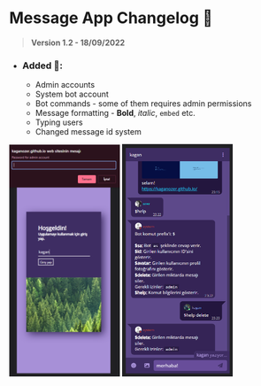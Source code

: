 # Message App Changelog 💬

> **Version 1.2 - 18/09/2022**
* ### Added 🎉:
    * Admin accounts
    * System bot account
    * Bot commands - some of them requires admin permissions
    * Message formatting - **Bold**, *italic*, `embed` etc.
    * Typing users
    * Changed message id system

<img src="./imgs/changelog2.png" alt="Changelog Photo" width="200">
<img src="./imgs/changelog.png" alt="Changelog Photo" width="200">